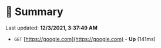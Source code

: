 # 📖 Summary
Last updated: **12/3/2021, 3:37:49 AM**

- `GET` [https://google.com](https://google.com) - **Up** (141ms)
